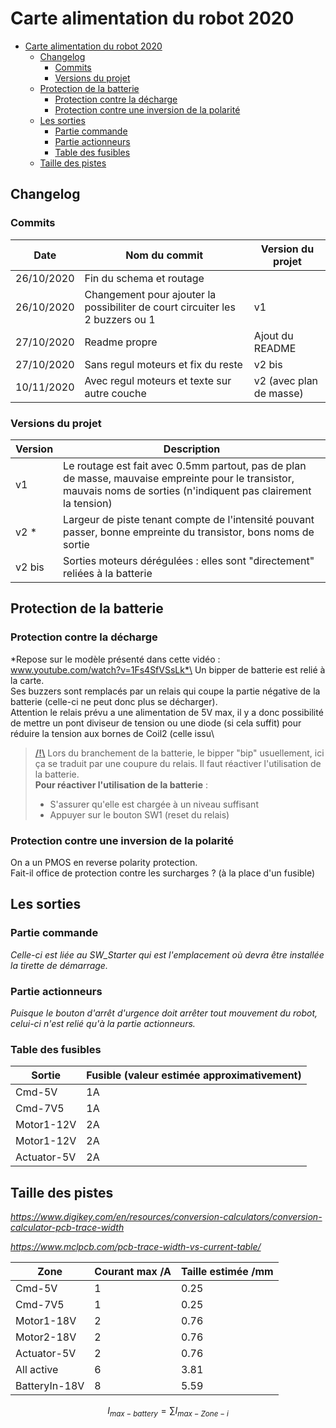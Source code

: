 # Carte alimentation du robot 2020

- [Carte alimentation du robot 2020](#carte-alimentation-du-robot-2020)
  - [Changelog](#changelog)
    - [Commits](#commits)
    - [Versions du projet](#versions-du-projet)
  - [Protection de la batterie](#protection-de-la-batterie)
    - [Protection contre la décharge](#protection-contre-la-décharge)
    - [Protection contre une inversion de la polarité](#protection-contre-une-inversion-de-la-polarité)
  - [Les sorties](#les-sorties)
    - [Partie commande](#partie-commande)
    - [Partie actionneurs](#partie-actionneurs)
    - [Table des fusibles](#table-des-fusibles)
  - [Taille des pistes](#taille-des-pistes)

## Changelog
### Commits
|Date|Nom du commit|Version du projet|
|---|---|---|
| 26/10/2020 | Fin du schema et routage
| 26/10/2020 | Changement pour ajouter la possibiliter de court circuiter les 2 buzzers ou 1|v1
| 27/10/2020 | Readme propre | Ajout du README
| 27/10/2020 | Sans regul moteurs et fix du reste |v2 bis 
| 10/11/2020 | Avec regul moteurs et texte sur autre couche | v2 (avec plan de masse)

### Versions du projet
|Version|Description|
|---|---|
|v1| Le routage est fait avec 0.5mm partout, pas de plan de masse, mauvaise empreinte pour le transistor, mauvais noms de sorties (n'indiquent pas clairement la tension)|
|v2 *| Largeur de piste tenant compte de l'intensité pouvant passer, bonne empreinte du transistor, bons noms de sortie
|v2 bis| Sorties moteurs dérégulées : elles sont "directement" reliées à la batterie|


## Protection de la batterie

### Protection contre la décharge

*Repose sur le modèle présenté dans cette vidéo : www.youtube.com/watch?v=1Fs4SfVSsLk*\
Un bipper de batterie est relié à la carte.\
Ses buzzers sont remplacés par un relais qui coupe la partie négative de la batterie (celle-ci ne peut donc plus se décharger).\
Attention le relais prévu a une alimentation de 5V max, il y a donc possibilité de mettre un pont diviseur de tension ou une diode (si cela suffit) pour réduire la tension aux bornes de Coil2 (celle issu\

><u>__/!\\__</u> Lors du branchement de la batterie, le bipper "bip" usuellement, ici ça se traduit par une coupure du relais. Il faut réactiver l'utilisation de la batterie.<br>
>**Pour réactiver l'utilisation de la batterie** : 
>- S'assurer qu'elle est chargée à un niveau suffisant
>- Appuyer sur le bouton SW1 (reset du relais)

### Protection contre une inversion de la polarité

On a un PMOS en reverse polarity protection.\
Fait-il office de protection contre les surcharges ? (à la place d'un fusible)

## Les sorties

### Partie commande

*Celle-ci est liée au SW_Starter qui est l'emplacement où devra être installée la tirette de démarrage.*

### Partie actionneurs

*Puisque le bouton d'arrêt d'urgence doit arrêter tout mouvement du robot, celui-ci n'est relié qu'à la partie actionneurs.*

### Table des fusibles
|Sortie         |Fusible (valeur estimée approximativement)|
|---            |---|
|Cmd-5V         | 1A  |
|Cmd-7V5        | 1A  |
|Motor1-12V     | 2A  |
|Motor1-12V     | 2A  |
|Actuator-5V    | 2A  |


## Taille des pistes
*https://www.digikey.com/en/resources/conversion-calculators/conversion-calculator-pcb-trace-width*

*https://www.mclpcb.com/pcb-trace-width-vs-current-table/*

|Zone           |Courant max /A|Taille estimée /mm|
|---            |---|---|
|Cmd-5V         |1 | 0.25
|Cmd-7V5        |1 | 0.25
|Motor1-18V     |2 | 0.76
|Motor2-18V     |2 | 0.76
|Actuator-5V    |2 | 0.76
|All active |6 | 3.81
|BatteryIn-18V  |8 | 5.59


$$
I_{max-battery}= \sum{I_{max-Zone-i}}
$$